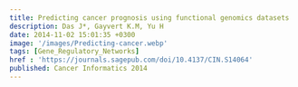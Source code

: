 ```yaml
---
title: Predicting cancer prognosis using functional genomics datasets
description: Das J*, Gayvert K.M, Yu H
date: 2014-11-02 15:01:35 +0300
image: '/images/Predicting-cancer.webp'
tags: [Gene_Regulatory_Networks]
href : 'https://journals.sagepub.com/doi/10.4137/CIN.S14064'
published: Cancer Informatics 2014
---
```

